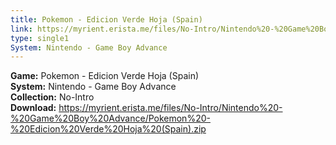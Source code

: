 ```yaml
---
title: Pokemon - Edicion Verde Hoja (Spain)
link: https://myrient.erista.me/files/No-Intro/Nintendo%20-%20Game%20Boy%20Advance/Pokemon%20-%20Edicion%20Verde%20Hoja%20(Spain).zip
type: single1
System: Nintendo - Game Boy Advance
---
```

<b>Game:</b> Pokemon - Edicion Verde Hoja (Spain)<br>
<b>System:</b> Nintendo - Game Boy Advance<br>
<b>Collection:</b> No-Intro<br>
<b>Download:</b> https://myrient.erista.me/files/No-Intro/Nintendo%20-%20Game%20Boy%20Advance/Pokemon%20-%20Edicion%20Verde%20Hoja%20(Spain).zip